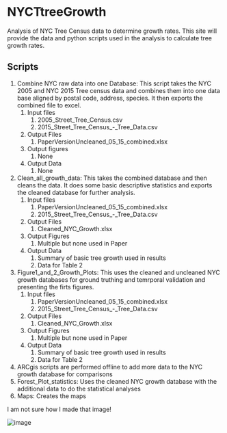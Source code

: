 # NYCTtreeGrowth
Analysis of NYC Tree Census data to determine growth rates.   This site will provide the data and python scripts used in the analysis to calculate tree growth rates.  

## Scripts
1. Combine NYC raw data into one Database:  This script takes the NYC 2005 and NYC 2015 Tree census data and combines them into one data base aligned by postal code, address, species.  It then exports the combined file to excel.
    1. Input files
        1. 2005_Street_Tree_Census.csv
        2. 2015_Street_Tree_Census_-_Tree_Data.csv   
    1. Output Files
        1. PaperVersionUncleaned_05_15_combined.xlsx
    1. Output figures
        1. None
    1. Output Data
        1. None                   
1. Clean_all_growth_data: This takes the combined database and then cleans the data. It does some basic descriptive statistics and exports the cleaned database for further analysis.
    1. Input files
        1. PaperVersionUncleaned_05_15_combined.xlsx
        1. 2015_Street_Tree_Census_-_Tree_Data.csv   
    1. Output Files
        1. Cleaned_NYC_Growth.xlsx
    1. Output Figures
        1. Multiple but none used in Paper
    1. Output Data
        1. Summary of basic tree growth used in results
        1. Data for Table 2                  
1. Figure1_and_2_Growth_Plots:  This uses the cleaned and uncleaned NYC growth databases for ground truthing and temrporal validation and presenting the firts figures.
    1. Input files
        1. PaperVersionUncleaned_05_15_combined.xlsx
        1. 2015_Street_Tree_Census_-_Tree_Data.csv   
    1. Output Files
        1. Cleaned_NYC_Growth.xlsx
    1. Output Figures
        1. Multiple but none used in Paper
    1. Output Data
        1. Summary of basic tree growth used in results
        2. Data for Table 2  
7. ARCgis scripts are performed offline to add more data to the NYC growth database for comparisons
8. Forest_Plot_statistics: Uses the cleaned NYC growth database with the additional data to do the statistical analyses
9. Maps: Creates the maps


I am not sure how I made that image!


![image](https://github.com/bmaillou/NYCTtreeGrowth/assets/8991003/696bf23b-021a-4805-acf7-a9556b115bbd)


